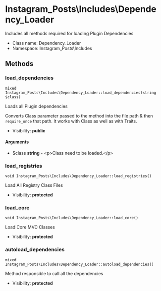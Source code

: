 Instagram_Posts\Includes\Dependency_Loader
===============

Includes all methods required for loading Plugin Dependencies




* Class name: Dependency_Loader
* Namespace: Instagram_Posts\Includes







Methods
-------


### load_dependencies

    mixed Instagram_Posts\Includes\Dependency_Loader::load_dependencies(string $class)

Loads all Plugin dependencies

Converts Class parameter passed to the method into the file path & then
`require_once` that path. It works with Class as well as with Traits.

* Visibility: **public**


#### Arguments
* $class **string** - &lt;p&gt;Class need to be loaded.&lt;/p&gt;



### load_registries

    void Instagram_Posts\Includes\Dependency_Loader::load_registries()

Load All Registry Class Files



* Visibility: **protected**




### load_core

    void Instagram_Posts\Includes\Dependency_Loader::load_core()

Load Core MVC Classes



* Visibility: **protected**




### autoload_dependencies

    mixed Instagram_Posts\Includes\Dependency_Loader::autoload_dependencies()

Method responsible to call all the dependencies



* Visibility: **protected**



